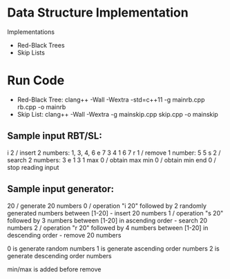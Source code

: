 # Data Structure Implementation

Implementations
- Red-Black Trees
- Skip Lists

# Run Code
- Red-Black Tree: clang++ -Wall -Wextra -std=c++11 -g mainrb.cpp rb.cpp -o mainrb
- Skip List: clang++ -Wall -Wextra -g mainskip.cpp skip.cpp -o mainskip

## Sample input RBT/SL:
i 2             / insert 2 numbers: 1, 3, 4, 6 e 7
3 4 1 6 7
r 1             / remove 1 number: 5
5
s 2             / search 2 numbers: 3 e 1
3 1
max 0           / obtain max
min 0           / obtain min
end 0           / stop reading input

## Sample input generator:
20          / generate 20 numbers
0           / operation "i 20" followed by 2 randomly generated numbers between [1-20] - insert 20 numbers
1           / operation "s 20" followed by 3 numbers between [1-20] in ascending order - search 20 numbers 
2           / operation "r 20" followed by 4 numbers between [1-20] in descending order - remove 20 numbers

0 is generate random numbers
1 is generate ascending order numbers
2 is generate descending order numbers

min/max is added before remove
